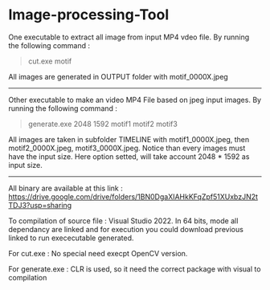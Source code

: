 # Image-processing-Tool

One executable to extract all image from input  MP4 vdeo file. 
By running the following command :
> cut.exe motif


All images are generated in OUTPUT folder with motif_0000X.jpeg

--------------------------
Other executable to make an video MP4 File based on jpeg input images.
By running the following command :
> generate.exe 2048 1592 motif1 motif2 motif3


All images are taken in subfolder TIMELINE with motif1_0000X.jpeg, then motif2_0000X.jpeg, motif3_0000X.jpeg. Notice than every images must have the input size. Here option setted, will take account  2048 * 1592 as input size.

--------------------------

All binary are available at this link :
https://drive.google.com/drive/folders/1BN0DgaXIAHkKFqZpf51XUxbzJN2tTDJ3?usp=sharing

To compilation of source file :
Visual Studio 2022.
In 64 bits, mode all dependancy are linked and for execution you could download previous linked to run exececutable generated.

For cut.exe :
  No special need execpt OpenCV version.

For generate.exe : 
  CLR is used, so it need the correct package with visual to compilation
